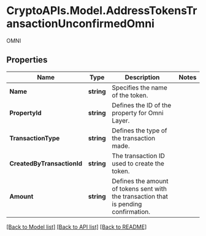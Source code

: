 # CryptoAPIs.Model.AddressTokensTransactionUnconfirmedOmni
OMNI

## Properties

Name | Type | Description | Notes
------------ | ------------- | ------------- | -------------
**Name** | **string** | Specifies the name of the token. | 
**PropertyId** | **string** | Defines the ID of the property for Omni Layer. | 
**TransactionType** | **string** | Defines the type of the transaction made. | 
**CreatedByTransactionId** | **string** | The transaction ID used to create the token. | 
**Amount** | **string** | Defines the amount of tokens sent with the transaction that is pending confirmation. | 

[[Back to Model list]](../README.md#documentation-for-models) [[Back to API list]](../README.md#documentation-for-api-endpoints) [[Back to README]](../README.md)

